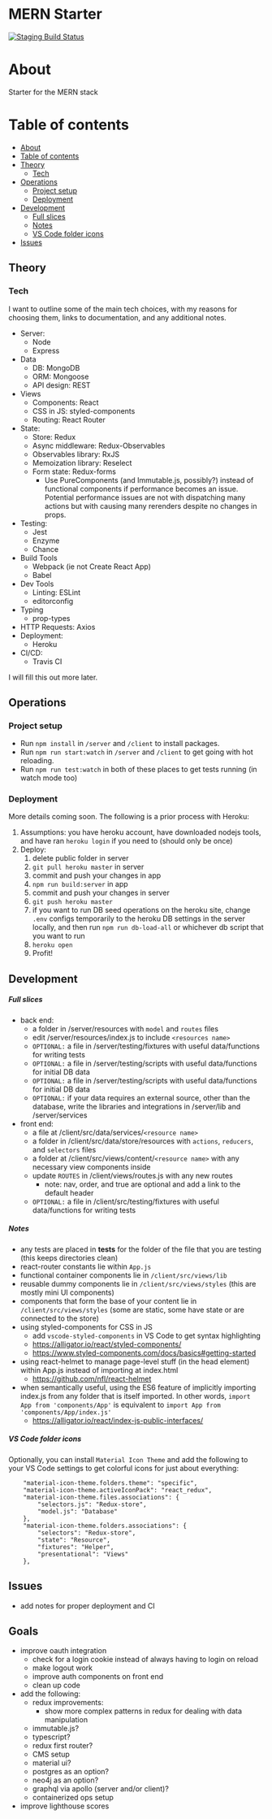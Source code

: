 MERN Starter
=================

[![Staging Build Status](https://travis-ci.org/miloofcroton/react-starters.svg?branch=staging)](https://travis-ci.org/miloofcroton/react-starters)

About
=================

Starter for the MERN stack

Table of contents
=================

<!--ts-->
  - [About](#About)
  - [Table of contents](#table-of-contents)
  - [Theory](#Theory)
    - [Tech](#Tech)
  - [Operations](#Operations)
    - [Project setup](#Project-setup)
    - [Deployment](#Deployment)
  - [Development](#Development-Process)
    - [Full slices](#Full-slices)
    - [Notes](#Notes)
    - [VS Code folder icons](#VS-Code-folder-icons)
  - [Issues](#Issues)
<!--te-->

## Theory

### Tech

I want to outline some of the main tech choices, with my reasons for choosing them, links to documentation, and any additional notes.

- Server:
  - Node
  - Express
- Data
  - DB: MongoDB
  - ORM: Mongoose
  - API design: REST
- Views
  - Components: React
  - CSS in JS: styled-components
  - Routing: React Router
- State:
  - Store: Redux
  - Async middleware: Redux-Observables
  - Observables library: RxJS
  - Memoization library: Reselect
  - Form state: Redux-forms
    - Use PureComponents (and Immutable.js, possibly?) instead of functional components if performance becomes an issue. Potential performance issues are not with dispatching many actions but with causing many rerenders despite no changes in props.
- Testing:
  - Jest
  - Enzyme
  - Chance
- Build Tools
  - Webpack (ie not Create React App)
  - Babel
- Dev Tools
  - Linting: ESLint
  - editorconfig
- Typing
  - prop-types
- HTTP Requests: Axios
- Deployment:
  - Heroku
- CI/CD:
  - Travis CI


I will fill this out more later.


## Operations

### Project setup

* Run `npm install` in `/server` and `/client` to install packages.
* Run `npm run start:watch` in `/server` and `/client` to get going with hot reloading.
* Run `npm run test:watch` in both of these places to get tests running (in watch mode too)

### Deployment

More details coming soon. The following is a prior process with Heroku:

1. Assumptions: you have heroku account, have downloaded nodejs tools, and have ran `heroku login` if you need to (should only be once)
2. Deploy:
    1. delete public folder in server
    2. `git pull heroku master` in server
    3. commit and push your changes in app
    4. `npm run build:server` in app
    5. commit and push your changes in server
    6. `git push heroku master`
    7. if you want to run DB seed operations on the heroku site, change `.env` configs temporarily to the heroku DB settings in the server locally, and then run `npm run db-load-all` or whichever db script that you want to run
    8. `heroku open`
    9. Profit!

## Development

##### Full slices

* back end:
  * a folder in /server/resources with `model` and `routes` files
  * edit /server/resources/index.js to include `<resources name>`
  * `OPTIONAL:` a file in /server/testing/fixtures with useful data/functions for writing tests
  * `OPTIONAL:` a file in /server/testing/scripts with useful data/functions for initial DB data
  * `OPTIONAL:` a file in /server/testing/scripts with useful data/functions for initial DB data
  * `OPTIONAL:` if your data requires an external source, other than the database, write the libraries and integrations in /server/lib and /server/services
* front end:
  * a file at /client/src/data/services/`<resource name>`
  * a folder in /client/src/data/store/resources with `actions`, `reducers`, and `selectors` files
  * a folder at /client/src/views/content/`<resource name>` with any necessary view components inside
  * update `ROUTES` in /client/views/routes.js with any new routes
    * note: nav, order, and true are optional and add a link to the default header
  * `OPTIONAL:` a file in /client/src/testing/fixtures with useful data/functions for writing tests

##### Notes

* any tests are placed in __tests__ for the folder of the file that you are testing (this keeps directories clean)
* react-router constants lie within `App.js`
* functional container components lie in `/client/src/views/lib`
* reusable dummy components lie in `/client/src/views/styles` (this are mostly mini UI components)
* components that form the base of your content lie in `/client/src/views/styles` (some are static, some have state or are connected to the store)
* using styled-components for CSS in JS
  * add `vscode-styled-components` in VS Code to get syntax highlighting
  * https://alligator.io/react/styled-components/
  * https://www.styled-components.com/docs/basics#getting-started
* using react-helmet to manage page-level stuff (in the head element) within App.js instead of importing at index.html
  * https://github.com/nfl/react-helmet
* when semantically useful, using the ES6 feature of implicitly importing index.js from any folder that is itself imported. In other words, `import App from 'components/App'` is equivalent to `import App from 'components/App/index.js'`
  * https://alligator.io/react/index-js-public-interfaces/

##### VS Code folder icons

Optionally, you can install `Material Icon Theme` and add the following to your VS Code settings to get colorful icons for just about everything:

```
    "material-icon-theme.folders.theme": "specific",
    "material-icon-theme.activeIconPack": "react_redux",
    "material-icon-theme.files.associations": {
        "selectors.js": "Redux-store",
        "model.js": "Database"
    },
    "material-icon-theme.folders.associations": {
        "selectors": "Redux-store",
        "state": "Resource",
        "fixtures": "Helper",
        "presentational": "Views"
    },
```

## Issues

* add notes for proper deployment and CI

## Goals

- improve oauth integration
  - check for a login cookie instead of always having to login on reload
  - make logout work
  - improve auth components on front end
  - clean up code
- add the following:
  - redux improvements:
    - show more complex patterns in redux for dealing with data manipulation
  - immutable.js?
  - typescript?
  - redux first router?
  - CMS setup
  - material ui?
  - postgres as an option?
  - neo4j as an option?
  - graphql via apollo (server and/or client)?
  - containerized ops setup
- improve lighthouse scores
